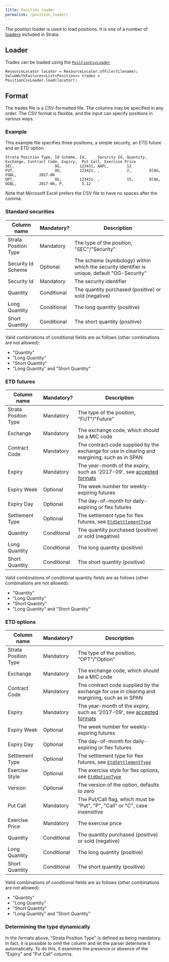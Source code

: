 ```yaml
---
title: Position loader
permalink: /position_loader/
---
```


The position loader is used to load positions.
It is one of a number of [loaders]({{site.baseurl}}/loaders) included in Strata.


## Loader

Trades can be loaded using the [`PositionCsvLoader`]({{site.baseurl}}/apidocs/com/opengamma/strata/loader/csv/PositionCsvLoader.html)

```
ResourceLocator locator = ResourceLocator.ofFile(filename);
ValueWithFailures<List<Position>> trades = PositionCsvLoader.load(locator);
```


## Format

The trades file is a CSV-formatted file.
The columns may be specified in any order.
The CSV format is flexible, and the input can specify positions in various ways.


### Example

This example file specifies three positions, a simple security, an ETD future and an ETD option.

```
Strata Position Type, Id Scheme, Id,     Security Id, Quantity, Exchange, Contract Code, Expiry,  Put Call, Exercise Price
SEC,                  OG,        123431, AAPL,        12
FUT,                  OG,        123421, ,            2,        ECAG,     FGBL,          2017-06
OPT,                  OG,        123431, ,            15,       ECAG,     OGBL,          2017-06, P,        5.12
```

Note that Microsoft Excel prefers the CSV file to have no spaces after the comma.


### Standard securities

| Column name           | Mandatory?  | Description |
|-----------------------|-------------|-------------|
| Strata Position Type  | Mandatory   | The type of the position, "SEC"/"Security" |
| Security Id Scheme    | Optional    | The scheme (symbology) within which the security identifier is unique, default "OG-Security" |
| Security Id           | Mandatory   | The security identifier |
| Quantity              | Conditional | The quantity purchased (positive) or sold (negative) |
| Long Quantity         | Conditional | The long quantity (positive) |
| Short Quantity        | Conditional | The short quantity (positive) |

Valid combinations of conditional fields are as follows (other combinations are not allowed):

* "Quantity"
* "Long Quantity"
* "Short Quantity"
* "Long Quantity" and "Short Quantity"


### ETD futures

| Column name           | Mandatory?  | Description |
|-----------------------|-------------|-------------|
| Strata Position Type  | Mandatory   | The type of the position, "FUT"/"Future" |
| Exchange              | Mandatory   | The exchange code, which should be a MIC code |
| Contract Code         | Mandatory   | The contract code supplied by the exchange for use in clearing and margining, such as in SPAN |
| Expiry                | Mandatory   | The year-month of the expiry, such as '2017-09', see [accepted formats]({{site.baseurl}}/common_formats/) |
| Expiry Week           | Optional    | The week number for weekly-expiring futures |
| Expiry Day            | Optional    | The day-of-month for daily-expiring or flex futures |
| Settlement Type       | Optional    | The settlement type for flex futures, see [`EtdSettlementType`]({{site.baseurl}}/apidocs/com/opengamma/strata/product/etd/EtdSettlementType.html) |
| Quantity              | Conditional | The quantity purchased (positive) or sold (negative) |
| Long Quantity         | Conditional | The long quantity (positive) |
| Short Quantity        | Conditional | The short quantity (positive) |

Valid combinations of conditional quantity fields are as follows (other combinations are not allowed):

* "Quantity"
* "Long Quantity"
* "Short Quantity"
* "Long Quantity" and "Short Quantity"


### ETD options

| Column name           | Mandatory?  | Description |
|-----------------------|-------------|-------------|
| Strata Position Type  | Mandatory   | The type of the position, "OPT"/"Option" |
| Exchange              | Mandatory   | The exchange code, which should be a MIC code |
| Contract Code         | Mandatory   | The contract code supplied by the exchange for use in clearing and margining, such as in SPAN |
| Expiry                | Mandatory   | The year-month of the expiry, such as '2017-09', see [accepted formats]({{site.baseurl}}/common_formats/) |
| Expiry Week           | Optional    | The week number for weekly-expiring futures |
| Expiry Day            | Optional    | The day-of-month for daily-expiring or flex futures |
| Settlement Type       | Optional    | The settlement type for flex futures, see [`EtdSettlementType`]({{site.baseurl}}/apidocs/com/opengamma/strata/product/etd/EtdSettlementType.html) |
| Exercise Style        | Optional    | The exercise style for flex options, see [`EtdOptionType`]({{site.baseurl}}/apidocs/com/opengamma/strata/product/etd/EtdOptionType.html) |
| Version               | Optional    | The version of the option, defaults to zero |
| Put Call              | Mandatory   | The Put/Call flag, which must be "Put", "P", "Call" or "C", case insensitive |
| Exercise Price        | Mandatory   | The exercise price |
| Quantity              | Conditional | The quantity purchased (positive) or sold (negative) |
| Long Quantity         | Conditional | The long quantity (positive) |
| Short Quantity        | Conditional | The short quantity (positive) |

Valid combinations of conditional fields are as follows (other combinations are not allowed):

* "Quantity"
* "Long Quantity"
* "Short Quantity"
* "Long Quantity" and "Short Quantity"


### Determining the type dynamically

In the formats above, "Strata Position Type" is defined as being mandatory.
In fact, it is possible to omit the column and let the parser determine it automatically.
To do this, it examines the presence or absence of the "Expiry" and "Put Call" columns.

